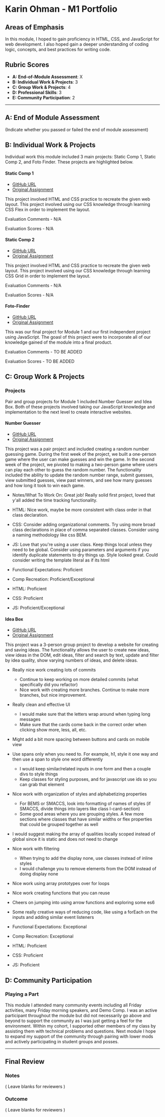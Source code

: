 # Karin Ohman - M1 Portfolio

## Areas of Emphasis

In this module, I hoped to gain proficiency in HTML, CSS, and JavaScript for web development. I also hoped gain a deeper understanding of coding logic, concepts, and best practices for writing code.

## Rubric Scores

* **A: End-of-Module Assessment**: X
* **B: Individual Work & Projects**: 3
* **C: Group Work & Projects**: 4
* **D: Professional Skills**: 3
* **E: Community Participation**: 2

-----------------------

## A: End of Module Assessment

(Indicate whether you passed or failed the end of module assessment)


## B: Individual Work & Projects

Individual work this module included 3 main projects: Static Comp 1, Static Comp 2, and Foto Finder. These projects are highlighted below.

#### Static Comp 1

* [GitHub URL](https://github.com/kaohman/ko-comp-challenge-1)
* [Original Assignment](http://frontend.turing.io/projects/m1-static-comp-1.html)

This project involved HTML and CSS practice to recreate the given web layout. This project involved using our CSS knowledge through learning CSS Flex in order to implement the layout.

Evaluation Comments - N/A

Evaluation Scores - N/A

#### Static Comp 2

* [GitHub URL](https://github.com/kaohman/ko-comp-challenge-2)
* [Original Assignment](http://frontend.turing.io/projects/m1-static-comp-2.html)

This project involved HTML and CSS practice to recreate the given web layout. This project involved using our CSS knowledge through learning CSS Grid in order to implement the layout.

Evaluation Comments - N/A

Evaluation Scores - N/A

#### Foto-Finder

* [GitHub URL](https://github.com/kaohman/foto-finder)
* [Original Assignment](http://frontend.turing.io/projects/foto-finder-final.html)

This was our final project for Module 1 and our first independent project using JavaScript. The goasl of this project were to incorporate all of our knowledge gained of the module into a final product.

Evaluation Comments - TO BE ADDED

Evaluation Scores - TO BE ADDED

## C: Group Work & Projects

### Projects

Pair and group projects for Module 1 included Number Guesser and Idea Box. Both of these projects involved taking our JavaScript knowledge and implementation to the next level to create interactive websites.

#### Number Guesser

* [GitHub URL](https://github.com/kaohman/num-guesser)
* [Original Assignment](http://frontend.turing.io/projects/number-guesser-doubles-wk2.html)

This project was a pair project and included creating a random number guessing game. During the first week of the project, we built a one-person game where the user can make guesses and win the game. In the second week of the project, we pivoted to making a two-person game where users can play each other to guess the random number. The functionality included the ability to update the random number range, submit guesses, view submitted guesses, view past winners, and see how many guesses and how long it took to win each game.

* Notes/What To Work On: Great job! Really solid first project, loved that y'all added the time tracking functionality.
* HTML: Nice work, maybe be more consistent with class order in that class declaration.
* CSS: Consider adding organizational comments. Try using more broad class declarations in place of comma separated classes. Consider using a naming methodology like css BEM.
* JS: Love that you're using a user class. Keep things local unless they need to be global. Consider using parameters and arguments if you identify duplicate statements to dry things up. Style looked great. Could consider writing the template literal as if its html


* Functional Expectations: Proficient
* Comp Recreation: Proficient/Exceptional
* HTML: Proficient
* CSS: Proficient
* JS: Proficient/Exceptional

#### Idea Box

* [GitHub URL](https://github.com/kaohman/idea-box)
* [Original Assignment](http://frontend.turing.io/projects/ideabox-triples.html)

This project was a 3-person group project to develop a website for creating and saving ideas. The functionality allows the user to create new ideas, view ideas in the DOM, edit ideas, filter and search by text, update and filter by idea quality, show varying numbers of ideas, and delete ideas.

* Really nice work creating lots of commits
  * Continue to keep working on more detailed commits (what specifically did you refactor)
  * Nice work with creating more branches. Continue to make more branches, but nice improvement.
* Really clean and effective UI
  * I would make sure that the letters wrap around when typing long messages
  * Make sure that the cards come back in the correct order when clicking show more, less, all, etc.
* Might add a bit more spacing between buttons and cards on mobile view
* Use spans only when you need to. For example, h1, style it one way and then use a span to style one word differently
  * I would keep similar/related inputs in one form and then a couple divs to style things
  * Keep classes for styling purposes, and for javascript use ids so you can grab that element
* Nice work with organization of styles and alphabetizing properties
  * For BEMS or SMACCS, look into formatting of names of styles (if SMACCS, divide things into layers like class l-card-section)
  * Some good areas where you are grouping styles. A few more sections where classes that have similar widths or flex properties that could be grouped together as well
* I would suggest making the array of qualities locally scoped instead of global since it is static and does not need to change
* Nice work with filtering
  * When trying to add the display none, use classes instead of inline styles
  * I would challenge you to remove elements from the DOM instead of doing display none
* Nice work using array prototypes over for loops
* Nice work creating functions that you can reuse
* Cheers on jumping into using arrow functions and exploring some es6
* Some really creative ways of reducing code, like using a forEach on the inputs and adding similar event listeners

* Functional Expectations: Exceptional
* Comp Recreation: Exceptional
* HTML: Proficient
* CSS: Proficient
* JS: Proficient

## D: Community Participation

### Playing a Part

This module I attended many community events including all Friday activities, many Friday morning speakers, and Demo Comp. I was an active participant throughout the module but did not necessarily go above and beyond to support the community as I was just getting a feel for the environment. Within my cohort, I supported other members of my class by assisting them with technical problems and questions. Next module I hope to expand my support of the community through pairing with lower mods and actively participating in student groups and posses.

------------------

## Final Review

### Notes

( Leave blanks for reviewers )

### Outcome

( Leave blanks for reviewers )
